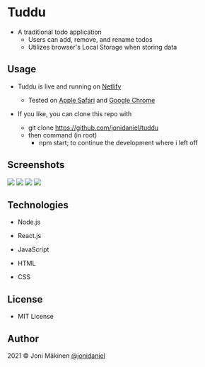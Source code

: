 # Tuddu

- A traditional todo application
  - Users can add, remove, and rename todos
  - Utilizes browser's Local Storage when storing data

## Usage

- Tuddu is live and running on [Netlify](https://tuddu.netlify.app/)

  - Tested on [Apple Safari](https://www.apple.com/safari/) and [Google Chrome](https://www.google.com/chrome/)

- If you like, you can clone this repo with

  - git clone https://github.com/jonidaniel/tuddu
  - then command (in root)
    - npm start; to continue the development where i left off

## Screenshots

![](screenshots/.png?raw=true)
![](screenshots/.png?raw=true)
![](screenshots/.png?raw=true)
![](screenshots/.png?raw=true)

## Technologies

- Node.js

- React.js

- JavaScript

- HTML

- CSS

## License

- MIT License

## Author

2021 © Joni Mäkinen [@jonidaniel](https://github.com/jonidaniel)
